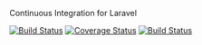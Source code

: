 Continuous Integration for Laravel


[![Build Status](https://travis-ci.org/lukacsbarni/laravel.svg?branch=master)](https://travis-ci.org/laravel/framework)
[![Coverage Status](https://coveralls.io/repos/lukacsbarni/laravel/badge.svg?branch=master&service=github)](https://coveralls.io/github/lukacsbarni/laravel?branch=master)
[![Build Status](https://drone.io/github.com/lukacsbarni/laravel/status.png)](https://drone.io/github.com/lukacsbarni/laravel/latest)

